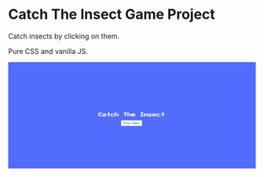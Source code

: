 # Catch The Insect Game Project

Catch insects by clicking on them. 

Pure CSS and vanilla JS.

![catch-insect](catch-insect.gif)